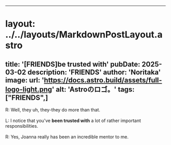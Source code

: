 
---
# layout: ../../layouts/MarkdownPostLayout.astro
title: '[FRIENDS]be trusted with'
pubDate: 2025-03-02
description: 'FRIENDS'
author: 'Noritaka'
image:
    url: 'https://docs.astro.build/assets/full-logo-light.png'
    alt: 'Astroのロゴ。'
tags: ["FRIENDS",]
---

R: Well, they uh, they-they do more than that.<br>
<br>
L: I notice that you've **been trusted with** a lot of rather important responsibilities.<br>
<br>
R: Yes, Joanna really has been an incredible mentor to me.<br>
<br>

